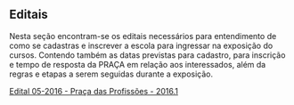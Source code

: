 <h2>Editais</h2>
<p>
    Nesta seção encontram-se os editais necessários para entendimento de como se cadastras e inscrever a escola para ingressar na exposição do cursos. Contendo também as datas previstas para cadastro, para inscrição e tempo de resposta da PRAÇA em relação aos interessados, além da regras e etapas a serem seguidas durante a exposição.
</p>

<a class="btn btn-info" href="https://drive.google.com/uc?export=download&id=0B4_Uz8uv2RlxY3ZuMXNWTGEzSUU">Edital 05-2016 - Praça das Profissões - 2016.1</a>